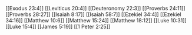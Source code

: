 [[Exodus 23:4]]
[[Leviticus 20:4]]
[[Deuteronomy 22:3]]
[[Proverbs 24:11]]
[[Proverbs 28:27]]
[[Isaiah 8:17]]
[[Isaiah 58:7]]
[[Ezekiel 34:4]]
[[Ezekiel 34:16]]
[[Matthew 10:6]]
[[Matthew 15:24]]
[[Matthew 18:12]]
[[Luke 10:31]]
[[Luke 15:4]]
[[James 5:19]]
[[1 Peter 2:25]]
